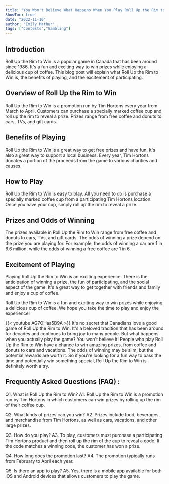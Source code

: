 ```yaml
---
title: "You Won't Believe What Happens When You Play Roll Up the Rim to Win!"
ShowToc: true 
date: "2022-11-10"
author: "Emily Mathur" 
tags: ["Contests","Gambling"]
---
```

## Introduction 

Roll Up the Rim to Win is a popular game in Canada that has been around since 1986. It's a fun and exciting way to win prizes while enjoying a delicious cup of coffee. This blog post will explain what Roll Up the Rim to Win is, the benefits of playing, and the excitement of participating.

## Overview of Roll Up the Rim to Win

Roll Up the Rim to Win is a promotion run by Tim Hortons every year from March to April. Customers can purchase a specially marked coffee cup and roll up the rim to reveal a prize. Prizes range from free coffee and donuts to cars, TVs, and gift cards.

## Benefits of Playing

Roll Up the Rim to Win is a great way to get free prizes and have fun. It's also a great way to support a local business. Every year, Tim Hortons donates a portion of the proceeds from the game to various charities and causes.

## How to Play

Roll Up the Rim to Win is easy to play. All you need to do is purchase a specially marked coffee cup from a participating Tim Hortons location. Once you have your cup, simply roll up the rim to reveal a prize. 

## Prizes and Odds of Winning

The prizes available in Roll Up the Rim to Win range from free coffee and donuts to cars, TVs, and gift cards. The odds of winning a prize depend on the prize you are playing for. For example, the odds of winning a car are 1 in 6.6 million, while the odds of winning a free coffee are 1 in 6. 

## Excitement of Playing

Playing Roll Up the Rim to Win is an exciting experience. There is the anticipation of winning a prize, the fun of participating, and the social aspect of the game. It's a great way to get together with friends and family and enjoy a cup of coffee. 

Roll Up the Rim to Win is a fun and exciting way to win prizes while enjoying a delicious cup of coffee. We hope you take the time to play and enjoy the experience!

{{< youtube AG7OHaa5B9A >}} 
It's no secret that Canadians love a good game of Roll Up the Rim to Win. It's a beloved tradition that has been around for decades and continues to bring joy to many people. But what happens when you actually play the game? You won't believe it! People who play Roll Up the Rim to Win have a chance to win amazing prizes, from coffee and donuts to cars and vacations. The odds of winning may be slim, but the potential rewards are worth it. So if you're looking for a fun way to pass the time and potentially win something special, Roll Up the Rim to Win is definitely worth a try.

## Frequently Asked Questions (FAQ) :
Q1. What is Roll Up the Rim to Win? 
A1. Roll Up the Rim to Win is a promotion run by Tim Hortons in which customers can win prizes by rolling up the rim of their coffee cup.

Q2. What kinds of prizes can you win? 
A2. Prizes include food, beverages, and merchandise from Tim Hortons, as well as cars, vacations, and other large prizes.

Q3. How do you play? 
A3. To play, customers must purchase a participating Tim Hortons product and then roll up the rim of the cup to reveal a code. If the code matches a winning code, the customer has won a prize.

Q4. How long does the promotion last? 
A4. The promotion typically runs from February to April each year.

Q5. Is there an app to play? 
A5. Yes, there is a mobile app available for both iOS and Android devices that allows customers to play the game.


